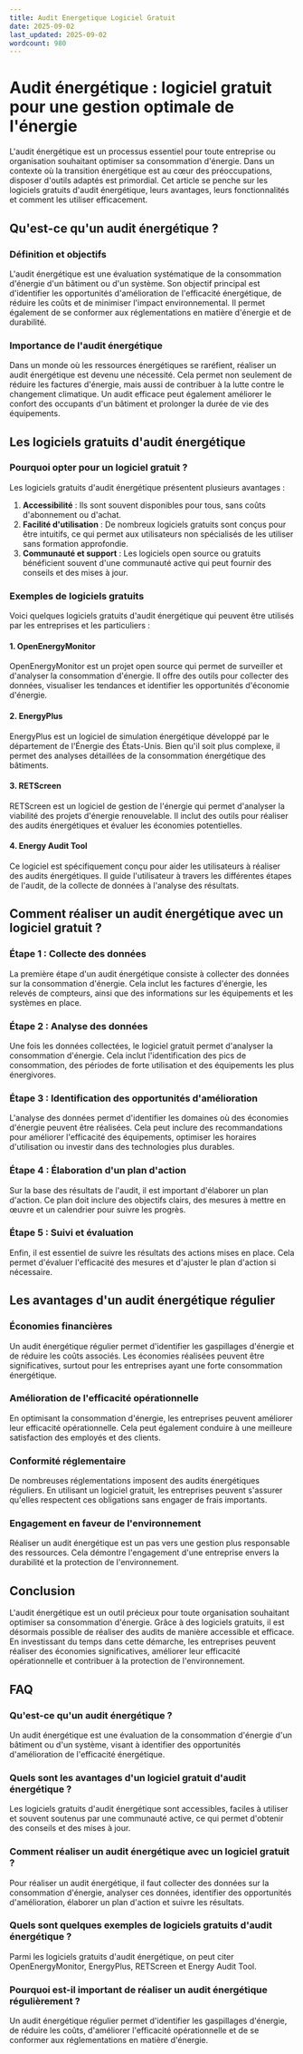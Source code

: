 ```yaml
---
title: Audit Energetique Logiciel Gratuit
date: 2025-09-02
last_updated: 2025-09-02
wordcount: 980
---
```


# Audit énergétique : logiciel gratuit pour une gestion optimale de l'énergie

L'audit énergétique est un processus essentiel pour toute entreprise ou organisation souhaitant optimiser sa consommation d'énergie. Dans un contexte où la transition énergétique est au cœur des préoccupations, disposer d'outils adaptés est primordial. Cet article se penche sur les logiciels gratuits d'audit énergétique, leurs avantages, leurs fonctionnalités et comment les utiliser efficacement.

## Qu'est-ce qu'un audit énergétique ?

### Définition et objectifs

L'audit énergétique est une évaluation systématique de la consommation d'énergie d'un bâtiment ou d'un système. Son objectif principal est d'identifier les opportunités d'amélioration de l'efficacité énergétique, de réduire les coûts et de minimiser l'impact environnemental. Il permet également de se conformer aux réglementations en matière d'énergie et de durabilité.

### Importance de l'audit énergétique

Dans un monde où les ressources énergétiques se raréfient, réaliser un audit énergétique est devenu une nécessité. Cela permet non seulement de réduire les factures d'énergie, mais aussi de contribuer à la lutte contre le changement climatique. Un audit efficace peut également améliorer le confort des occupants d'un bâtiment et prolonger la durée de vie des équipements.

## Les logiciels gratuits d'audit énergétique

### Pourquoi opter pour un logiciel gratuit ?

Les logiciels gratuits d'audit énergétique présentent plusieurs avantages :

1. **Accessibilité** : Ils sont souvent disponibles pour tous, sans coûts d'abonnement ou d'achat.
2. **Facilité d'utilisation** : De nombreux logiciels gratuits sont conçus pour être intuitifs, ce qui permet aux utilisateurs non spécialisés de les utiliser sans formation approfondie.
3. **Communauté et support** : Les logiciels open source ou gratuits bénéficient souvent d'une communauté active qui peut fournir des conseils et des mises à jour.

### Exemples de logiciels gratuits

Voici quelques logiciels gratuits d'audit énergétique qui peuvent être utilisés par les entreprises et les particuliers :

#### 1. **OpenEnergyMonitor**

OpenEnergyMonitor est un projet open source qui permet de surveiller et d'analyser la consommation d'énergie. Il offre des outils pour collecter des données, visualiser les tendances et identifier les opportunités d'économie d'énergie.

#### 2. **EnergyPlus**

EnergyPlus est un logiciel de simulation énergétique développé par le département de l'Énergie des États-Unis. Bien qu'il soit plus complexe, il permet des analyses détaillées de la consommation énergétique des bâtiments.

#### 3. **RETScreen**

RETScreen est un logiciel de gestion de l'énergie qui permet d'analyser la viabilité des projets d'énergie renouvelable. Il inclut des outils pour réaliser des audits énergétiques et évaluer les économies potentielles.

#### 4. **Energy Audit Tool**

Ce logiciel est spécifiquement conçu pour aider les utilisateurs à réaliser des audits énergétiques. Il guide l'utilisateur à travers les différentes étapes de l'audit, de la collecte de données à l'analyse des résultats.

## Comment réaliser un audit énergétique avec un logiciel gratuit ?

### Étape 1 : Collecte des données

La première étape d'un audit énergétique consiste à collecter des données sur la consommation d'énergie. Cela inclut les factures d'énergie, les relevés de compteurs, ainsi que des informations sur les équipements et les systèmes en place.

### Étape 2 : Analyse des données

Une fois les données collectées, le logiciel gratuit permet d'analyser la consommation d'énergie. Cela inclut l'identification des pics de consommation, des périodes de forte utilisation et des équipements les plus énergivores.

### Étape 3 : Identification des opportunités d'amélioration

L'analyse des données permet d'identifier les domaines où des économies d'énergie peuvent être réalisées. Cela peut inclure des recommandations pour améliorer l'efficacité des équipements, optimiser les horaires d'utilisation ou investir dans des technologies plus durables.

### Étape 4 : Élaboration d'un plan d'action

Sur la base des résultats de l'audit, il est important d'élaborer un plan d'action. Ce plan doit inclure des objectifs clairs, des mesures à mettre en œuvre et un calendrier pour suivre les progrès.

### Étape 5 : Suivi et évaluation

Enfin, il est essentiel de suivre les résultats des actions mises en place. Cela permet d'évaluer l'efficacité des mesures et d'ajuster le plan d'action si nécessaire.

## Les avantages d'un audit énergétique régulier

### Économies financières

Un audit énergétique régulier permet d'identifier les gaspillages d'énergie et de réduire les coûts associés. Les économies réalisées peuvent être significatives, surtout pour les entreprises ayant une forte consommation énergétique.

### Amélioration de l'efficacité opérationnelle

En optimisant la consommation d'énergie, les entreprises peuvent améliorer leur efficacité opérationnelle. Cela peut également conduire à une meilleure satisfaction des employés et des clients.

### Conformité réglementaire

De nombreuses réglementations imposent des audits énergétiques réguliers. En utilisant un logiciel gratuit, les entreprises peuvent s'assurer qu'elles respectent ces obligations sans engager de frais importants.

### Engagement en faveur de l'environnement

Réaliser un audit énergétique est un pas vers une gestion plus responsable des ressources. Cela démontre l'engagement d'une entreprise envers la durabilité et la protection de l'environnement.

## Conclusion

L'audit énergétique est un outil précieux pour toute organisation souhaitant optimiser sa consommation d'énergie. Grâce à des logiciels gratuits, il est désormais possible de réaliser des audits de manière accessible et efficace. En investissant du temps dans cette démarche, les entreprises peuvent réaliser des économies significatives, améliorer leur efficacité opérationnelle et contribuer à la protection de l'environnement.

## FAQ

### Qu'est-ce qu'un audit énergétique ?

Un audit énergétique est une évaluation de la consommation d'énergie d'un bâtiment ou d'un système, visant à identifier des opportunités d'amélioration de l'efficacité énergétique.

### Quels sont les avantages d'un logiciel gratuit d'audit énergétique ?

Les logiciels gratuits d'audit énergétique sont accessibles, faciles à utiliser et souvent soutenus par une communauté active, ce qui permet d'obtenir des conseils et des mises à jour.

### Comment réaliser un audit énergétique avec un logiciel gratuit ?

Pour réaliser un audit énergétique, il faut collecter des données sur la consommation d'énergie, analyser ces données, identifier des opportunités d'amélioration, élaborer un plan d'action et suivre les résultats.

### Quels sont quelques exemples de logiciels gratuits d'audit énergétique ?

Parmi les logiciels gratuits d'audit énergétique, on peut citer OpenEnergyMonitor, EnergyPlus, RETScreen et Energy Audit Tool.

### Pourquoi est-il important de réaliser un audit énergétique régulièrement ?

Un audit énergétique régulier permet d'identifier les gaspillages d'énergie, de réduire les coûts, d'améliorer l'efficacité opérationnelle et de se conformer aux réglementations en matière d'énergie.